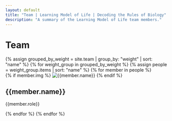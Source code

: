 ```yaml
---
layout: default
title: "Team | Learning Model of Life | Decoding the Rules of Biology"
description: "A summary of the Learning Model of Life team members."
---
```


<div class="team-content">
    <h1 class="team-title">Team</h1>
    <div class="team-grid">
    {% assign grouped_by_weight = site.team | group_by: "weight" | sort: "name" %}
    {% for weight_group in grouped_by_weight %}
        {% assign people = weight_group.items | sort: "name" %}
        {% for member in people %}
        <div class="team-member">
            <div class="member-image">
                {% if member.img %}
                <img class="img-fluid rounded float-start mr-4" src="{{member.img  | relative_url }}" alt="{{member.name}}" loading="lazy">
                {% endif %}
            </div>
            <h2>
                {{member.name}}
            </h2>
            <p>{{member.role}}</p>
        </div>
        {% endfor %}
    {% endfor %}
    </div>
</div>

